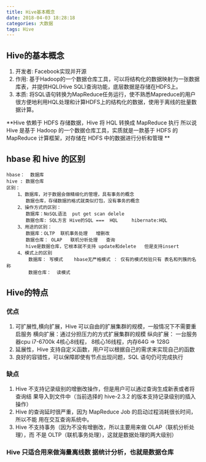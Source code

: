```yaml
---
title: Hive基本概念
date: 2018-04-03 18:28:18
categories: 大数据
tags: Hive
---
```

## Hive的基本概念
1. 开发者: Facebook实现并开源
2. 作用: 基于Hadoop的一个数据仓库工具，可以将结构化的数据映射为一张数据库表，并提供HQL(Hive SQL)查询功能，底层数据是存储在HDFS上。
3. 本质: 将SQL语句转换为MapReduce任务运行，使不熟悉Mapreduce的用户很方便地利用HQL处理和计算HDFS上的结构化的数据，使用于离线的批量数据计算。

**Hive 依赖于 HDFS 存储数据，Hive 将 HQL 转换成 MapReduce 执行 所以说 Hive 是基于 Hadoop 的一个数据仓库工具，实质就是一款基于 HDFS 的 MapReduce 计算框架，对存储在 HDFS 中的数据进行分析和管理 **
## hbase 和 hive 的区别
    hbase：  数据库       
    hive : 数据仓库
    区别：
        1、数据库，对于数据会做精细化的管理，具有事务的概念
		   数据仓库，存储数据的格式就类似打包，没有事务的概念
		2、操作方式的区别：
		   数据库：NoSQL语法  put get scan delele
		   数据仓库: SQL方言 Hive的SQL ===  HQL     hibernate:HQL
		3、用途的区别：
		   数据库：OLTP  联机事务处理   增删改
		   数据仓库： OLAP   联机分析处理   查询
		   hive是数据仓库，它根本就不支持 update和delete   但是支持insert
		4、模式上的区别
		    数据库： 写模式    hbase无严格模式 ： 仅有的模式校验只有 表名和列簇的名称
		    数据仓库：  读模式
## Hive的特点
### 优点
1. 可扩展性,横向扩展，Hive 可以自由的扩展集群的规模，一般情况下不需要重启服务 横向扩展：通过分担压力的方式扩展集群的规模 纵向扩展： 一台服务器cpu i7-6700k 4核心8线程， 8核心16线程，内存64G => 128G  
2. 延展性，Hive 支持自定义函数，用户可以根据自己的需求来实现自己的函数 
3. 良好的容错性，可以保障即使有节点出现问题，SQL 语句仍可完成执行     
### 缺点
1. Hive 不支持记录级别的增删改操作，但是用户可以通过查询生成新表或者将查询结 果导入到文件中（当前选择的 hive-2.3.2 的版本支持记录级别的插入操作）
2. Hive 的查询延时很严重，因为 MapReduce Job 的启动过程消耗很长时间，所以不能 用在交互查询系统中。 
3. Hive 不支持事务（因为不没有增删改，所以主要用来做 OLAP（联机分析处理），而 不是 OLTP（联机事务处理），这就是数据处理的两大级别）

### Hive 只适合用来做海量离线数 据统计分析，也就是数据仓库


